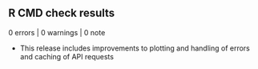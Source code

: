 ## R CMD check results

0 errors | 0 warnings | 0 note

* This release includes improvements to plotting and handling of errors and 
caching of API requests
